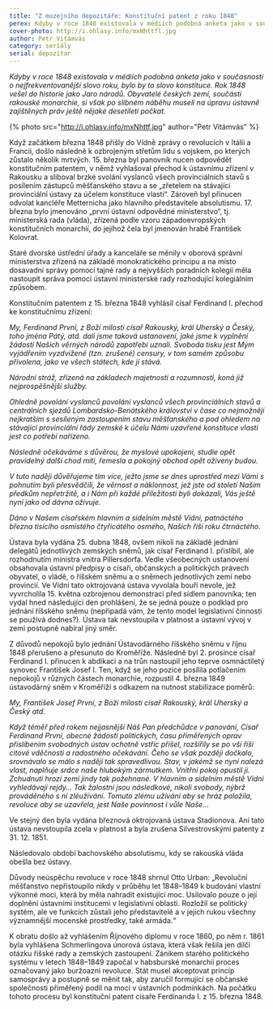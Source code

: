 ```yaml
---
title: "Z muzejního depozitáře: Konstituční patent z roku 1848"
perex: Kdyby v roce 1848 existovala v médiích podobná anketa jako v současnosti o nej&shy;frek&shy;vento&shy;vanější slovo roku, bylo by to slovo konstituce. Rok 1848 vešel do historie jako Jaro národů.
cover-photo: http://i.ohlasy.info/mxNhttfl.jpg
author: Petr Vítámvás
category: seriály
serial: depozitar
---
```


*Kdyby v roce 1848 existovala v médiích podobná anketa jako v současnosti o nej&shy;frek&shy;vento&shy;vanější slovo roku, bylo by to slovo konstituce. Rok 1848 vešel do historie jako Jaro národů. Obyvatelé českých zemí, součásti rakouské monarchie, si však po slibném náběhu museli na úpravu ústavně zajištěných práv ještě nějaké desetiletí počkat.*

{% photo src="http://i.ohlasy.info/mxNhttf.jpg" author="Petr Vítámvás" %}

Když začátkem března 1848 přišly do Vídně zprávy o revolucích v Itálii a Francii, došlo následně k ozbrojeným střetům lidu s vojskem, po kterých zůstalo několik mrtvých. 15. března byl panovník nucen odpovědět konstitučním patentem, v němž vyhlašoval přechod k ústavnímu zřízení v Rakousku a sliboval brzké svolání vyslanců všech provinciálních stavů s posílením zástupců měšťanského stavu a se „zřetelem na stávající provinciální ústavy za účelem konstituce vlasti“. Zároveň byl přinucen odvolat kancléře Metternicha jako hlavního představitele absolutismu. 17. března bylo jmenováno „první ústavní odpovědné ministerstvo“, tj. ministerská rada (vláda), zřízená podle vzoru západoevropských konstitučních monarchií, do jejíhož čela byl jmenován hrabě František Kolovrat.

Staré dvorské ústřední úřady a kanceláře se měnily v oborová správní ministerstva zřízená na základě monokratického principu a na místo dosavadní správy pomocí tajné rady a nejvyšších poradních kolegií měla nastoupit správa pomocí ústavní ministerské rady rozhodující kolegiálním způsobem.

Konstitučním patentem z 15. března 1848 vyhlásil císař Ferdinand I. přechod ke konstitučnímu zřízení:

*My, Ferdinand První, z Boží milosti císař Rakouský, král Uherský a Český, toho jména Pátý, atd. dali jsme taková ustanovení, jaké jsme k vyplnění žádostí Našich věrných národů zapotřebí uznali.*
*Svoboda tisku jest Mým vyjádřením vyzdvižené (tzn. zrušené) censury, v tom samém způsobu přivolena, jako ve všech státech, kde jí stává.*

*Národní stráž, zřízená na základech majetnosti a rozumnosti, koná již nejprospěšnější služby.*

*Ohledně povolání vyslanců povolání vyslanců všech provinciálních stavů a centrálních sjezdů Lombardsko-Benátského království v čase co nejmožněji nejkratším s sesíleným zastoupením stavu měšťanského a pod ohledem na stávající provinciální řády zemské k účelu Námi uzavřené konstituce vlasti jest co potřebí nařízeno.*

*Následně očekáváme s důvěrou, že myslové upokojeni, studie opět pravidelný další chod míti, řemesla a pokojný obchod opět oživeny budou.*

*V tuto naději důvěřujeme tím více, ježto jsme se dnes uprostřed mezi Vámi s pohnutím byli přesvědčili, že věrnost a náklonnost, jež jste od století Našim předkům nepřetržitě, a i Nám při každé příležitosti byli dokázali, Vás ještě nyní jako od dávna oživuje.*

*Dáno v Našem císařském hlavním a sídelním městě Vídni, patnáctého března tisícího osmistého čtyřicátého osmého, Našich říší roku čtrnáctého.*

Ústava byla vydána 25. dubna 1848, ovšem nikoli na základě jednání delegátů jednotlivých zemských sněmů, jak císař Ferdinand I. přislíbil, ale rozhodnutím ministra vnitra Pillersdorfa. Vedle všeobecných ustanovení obsahovala ústavní předpisy o císaři, občanských a politických právech obyvatel, o vládě, o říšském sněmu a o sněmech jednotlivých zemí nebo provincií. Ve Vídni tato oktrojovaná ústava vyvolala bouři nevole, jež vyvrcholila 15. května ozbrojenou demonstrací před sídlem panovníka; ten vydal hned následující den prohlášení, že se jedná pouze o podklad pro jednání říšského sněmu (nepřipadá vám, že tento model legislativní činnosti se používá dodnes?). Ústava tak nevstoupila v platnost a ústavní vývoj v zemi postupně nabíral jiný směr.

Z důvodů nepokojů bylo jednání Ústavodárného říšského sněmu v říjnu 1848 přerušeno a přesunuto do Kroměříže. Následně byl 2. prosince císař Ferdinand I. přinucen k abdikaci a na trůn nastoupil jeho teprve osmnáctiletý synovec František Josef I. Ten, když se jeho pozice posílila potlačením nepokojů v různých částech monarchie, rozpustil 4. března 1849 ústavodárný sněm v Kroměříži s odkazem na nutnost stabilizace poměrů:

*My, František Josef První, z Boží milosti císař Rakouský, král Uherský a Český atd.*

*Když téměř před rokem nejjasnější Náš Pan předchůdce v panování, Císař Ferdinand První, obecné žádosti politických, času přiměřených oprav přislíbením svobodných ústav ochotně vstříc přišel, rozšířily se po vší říši citové vděčnosti a radostného očekávání. Čeho se však později dočkalo, srovnávalo se málo s nadějí tak spravedlivou. Stav, v jakémž se nyní nalezá vlast, naplňuje srdce naše hlubokým zármutkem. Vnitřní pokoj opustil ji. Zchudnutí hrozí zemi jindy tak požehnané. V hlavním a sídelním městě Vídni vyhledávají rejdy… Tak žalostní jsou následkové, nikoli svobody, nýbrž prováděného s ní zléužívání. Tomuto zlému užívání aby se hráz položila, revoluce aby se uzavřela, jest Naše povinnost i vůle Naše…*

Ve stejný den byla vydána březnová oktrojovaná ústava Stadionova. Ani tato ústava nevstoupila zcela v platnost a byla zrušena Silvestrovskými patenty z 31. 12. 1851.

Následovalo období bachovského absolutismu, kdy se rakouská vláda obešla bez ústavy. 

Důvody neúspěchu revoluce v roce 1848 shrnul Otto Urban: „Revoluční měšťanstvo nepřistoupilo nikdy v průběhu let 1848–1849 k budování vlastní výkonné moci, která by měla nahradit existující moc. Usilovalo pouze o její doplnění ústavními institucemi v legislativní oblasti. Rozložil se politický systém, ale ve funkcích zůstali jeho představitelé a v jejich rukou všechny významnější mocenské prostředky, také armáda.“

K obratu došlo až vyhlášením Říjnového diplomu v roce 1860, po něm r. 1861 byla vyhlášena Schmerlingova únorová ústava, která však řešila jen dílčí otázku říšské rady a zemských zastoupení. Zánikem starého politického systému v letech 1848–1849 započal v habsburské monarchii proces označovaný jako buržoazní revoluce. Stát musel akceptovat princip samosprávy a postupně se měnit tak, aby zaručil formující se občanské společnosti přiměřený podíl na moci v ústavních podmínkách. Na počátku tohoto procesu byl konstituční patent císaře Ferdinanda I. z 15. března 1848.